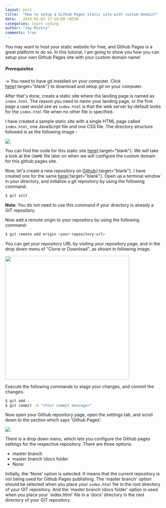 ```yaml
---
layout: post
title:  "How to setup a Github Pages static site with custom domain?"
date:   2019-02-03 17:10:00 +0530
categories: learn coding
author: "Jay Mistry"
comments: true
---
```

You may want to host your static website for free, and Github Pages is a great platform to do so. In this tutorial, I am going to show you how you can setup your own Github Pages site with your custom domain name!

##### Prerequisites
&rarr; You need to have git installed on your computer. Click [here](https://git-scm.com/downloads){:target="blank"} to download and setup git on your computer.

After that's done, create a static site where the landing page is named as `index.html`. The reason you need to name your landing page, or the first page a user would see as `index.html` is that the web server by-default looks for the `index.html` file when no other file is specified.

I have created a sample static site with a single HTML page called `index.html`, one JavaScript file and one CSS file. The directory structure followed is as the following image -

<img class='post-image' src="/blog/assets/images/gh-tut/dirstruct.png" />

You can find the code for this static site [here](https://github.com/rossoskull/ghpages-tutorial){:target="blank"}. We will take a look at the `CNAME` file later on when we will configure the custom domain for this github pages site. 

Now, let's create a new repository on [Github](https://github.com){:target="blank"}. I have created one for the same [here](https://github.com/rossoskull/ghpages-tutorial){:target="blank"}. Open up a terminal window in your directory, and initialize a git repository by using the following command.
```sh
$ git init
```
**Note**: You do not need to use this command if your directory is already a GIT repository.

Now add a remote origin to your repository by using the following command-
```sh
$ git remote add origin <your-repository-url>
```
You can get your repository URL by visiting your repository page, and in the drop down menu of "Clone or Download", as shown in following image.

<img class='post-image' width="400px" src="/blog/assets/images/gh-tut/clone.png" />

Execute the following commands to stage your changes, and commit the changes-
```sh
$ git add .
$ git commit -m "<Your commit message>"
```

Now open your Github repository page, open the settings tab, and scroll down to the section which says 'Github Pages'. 

<img class='post-image' src="/blog/assets/images/gh-tut/ghpagesopt.png" />

There is a drop down menu, which lets you configure the Github pages settings for the respective repository. There are three options:
- master branch
- master branch \docs folder
- None

Initially, the 'None' option is selected. It means that the current repository is not being used for Github Pages publishing. The 'master branch' option should be selected when you place your `index.html` file in the root directory of your GIT repository. And the 'master branch \docs folder' option is used when you place your `index.html' file in a 'docs' directory in the root directory of your GIT repository.